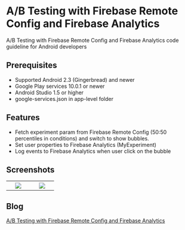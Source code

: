 # A/B Testing with Firebase Remote Config and Firebase Analytics
A/B Testing with Firebase Remote Config and Firebase Analytics code guideline for Android developers

## Prerequisites
* Supported Android 2.3 (Gingerbread) and newer
* Google Play services 10.0.1 or newer
* Android Studio 1.5 or higher
* google-services.json in app-level folder

## Features
* Fetch experiment param from Firebase Remote Config (50:50 percentiles in conditions) and switch to show bubbles.
* Set user properties to Firebase Analytics (MyExperiment)
* Log events to Firebase Analytics when user click on the bubble

## Screenshots
<table width="100%">
	<tr>
	  <th width="25%"><img src="https://cloud.githubusercontent.com/assets/1763410/20763396/73161740-b75c-11e6-97cd-e85cdb756bd6.png"></th>
	  <th width="25%"><img src="https://cloud.githubusercontent.com/assets/1763410/20763395/72ddaa72-b75c-11e6-8e2a-f09a8433c36b.png"></th>
	</tr>
</table>

## Blog
[A/B Testing with Firebase Remote Config and Firebase Analytics](https://medium.com/@jirawatee/)
